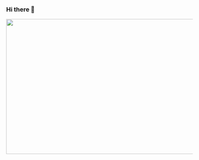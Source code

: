 ### Hi there 👋

<p align="center">
  <img width="1002" height="366" src="https://user-images.githubusercontent.com/87321166/213818152-1ef0d3c8-837d-4651-b6ca-ee1fe256e618.jpg">
</p>


<!--
**MarzanIvan/MarzanIvan** is a ✨ _special_ ✨ repository because its `README.md` (this file) appears on your GitHub profile.

Here are some ideas to get you started:

- 🔭 I’m currently working on ...
- 🌱 I’m currently learning ...
- 👯 I’m looking to collaborate on ...
- 🤔 I’m looking for help with ...
- 💬 Ask me about ...
- 📫 How to reach me: ...
- 😄 Pronouns: ...
- ⚡ Fun fact: ...
-->
